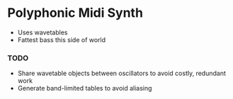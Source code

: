 # Polyphonic Midi Synth

* Uses wavetables
* Fattest bass this side of world

### TODO

* Share wavetable objects between oscillators to avoid costly, redundant work
* Generate band-limited tables to avoid aliasing